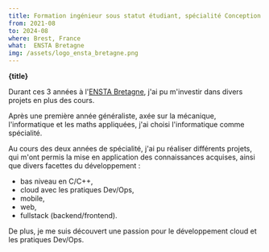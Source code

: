 ```yaml
---
title: Formation ingénieur sous statut étudiant, spécialité Conception de Systèmes Numériques.
from: 2021-08
to: 2024-08
where: Brest, France
what:  ENSTA Bretagne
img: /assets/logo_ensta_bretagne.png
---
```


**{title}**

Durant ces 3 années à l'[ENSTA Bretagne](https://ensta-bretagne.fr), j'ai pu m'investir dans divers projets en plus des cours.

Après une première année généraliste, axée sur la mécanique, l'informatique et les maths appliquées, j'ai choisi l'informatique comme spécialité.

Au cours des deux années de spécialité, j'ai pu réaliser différents projets, qui m'ont permis la mise en application des connaissances acquises, ainsi que divers facettes du développement :

- bas niveau en C/C++,
- cloud avec les pratiques Dev/Ops,
- mobile,
- web,
- fullstack (backend/frontend).

De plus, je me suis découvert une passion pour le développement cloud et les pratiques Dev/Ops.
